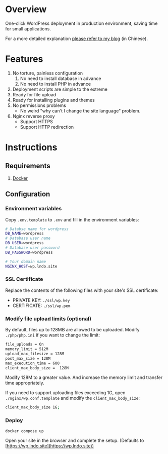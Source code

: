 # Overview

One-click WordPress deployment in production environment, saving time for small applications.

For a more detailed explanation [please refer to my blog](https://www.karsonjo.com/build-a-wordpress-site-with-one-click) (in Chinese).

# Features

1. No torture, painless configuration
   1. No need to install database in advance
   1. No need to install PHP in advance
1. Deployment scripts are simple to the extreme
1. Ready for file upload
1. Ready for installing plugins and themes
1. No permissions problems
   - No weird "why can't I change the site language" problem.
1. Nginx reverse proxy
   - Support HTTPS
   - Support HTTP redirection

# Instructions

## Requirements

1. [Docker](https://www.docker.com/)

## Configuration

### Environment variables

Copy `.env.template` to `.env` and fill in the environment variables:

```bash
# Databse name for wordpress
DB_NAME=wordpress
# Database user name
DB_USER=wordpress
# Database user password
DB_PASSWORD=wordpress

# Your domain name
NGINX_HOST=wp.lndo.site
```

### SSL Certificate

Replace the contents of the following files with your site's SSL certificate:

- PRIVATE KEY: `./ssl/wp.key`
- CERTIFICATE: `./ssl/wp.pem`

### Modify file upload limits (optional)

By default, files up to 128MB are allowed to be uploaded. Modify `./php/php.ini` if you want to change the limit:

```bash
file_uploads = On
memory_limit = 512M
upload_max_filesize = 128M
post_max_size = 128M
max_execution_time = 600
client_max_body_size =  128M
```

Modify 128M to a greater value. And increase the memory limit and transfer time appropriately.

If you need to support uploading files exceeding 1G, open `./nginx/wp.conf.template` and modify the `client_max_body_size`:

```bash
client_max_body_size 1G;
```

### Deploy

```bash
docker compose up
```

Open your site in the browser and complete the setup. (Defaults to [https://wp.lndo.site](https://wp.lndo.site))
